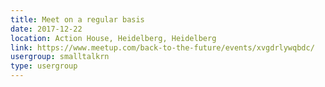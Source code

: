 ```yaml
---
title: Meet on a regular basis
date: 2017-12-22
location: Action House, Heidelberg, Heidelberg
link: https://www.meetup.com/back-to-the-future/events/xvgdrlywqbdc/
usergroup: smalltalkrn
type: usergroup
---
```

